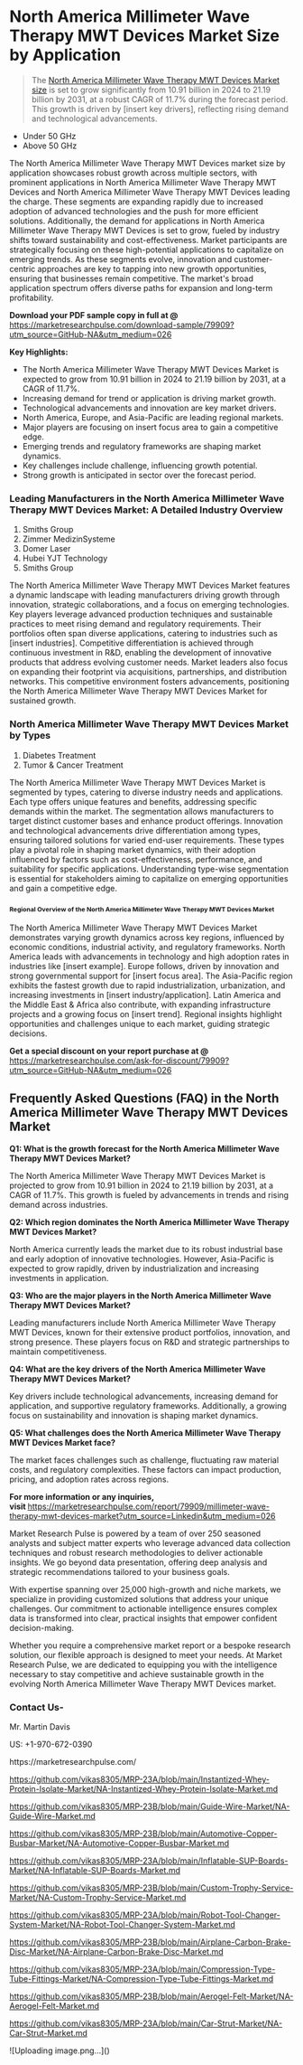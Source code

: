 
<h1>North America Millimeter Wave Therapy MWT Devices Market&nbsp;Size by Application</h1><blockquote><p>The <a href="https://marketresearchpulse.com/download-sample/79909?utm_source=GitHub-NA&amp;utm_medium=026">North America Millimeter Wave Therapy MWT Devices Market size</a> is set to grow significantly from 10.91 billion in 2024 to 21.19 billion by 2031, at a robust CAGR of 11.7% during the forecast period. This growth is driven by [insert key drivers], reflecting rising demand and technological advancements.</p></blockquote><ul><li>Under 50 GHz <li> Above 50 GHz</li></ul><p>The North America Millimeter Wave Therapy MWT Devices market size by application showcases robust growth across multiple sectors, with prominent applications in North America Millimeter Wave Therapy MWT Devices and North America Millimeter Wave Therapy MWT Devices leading the charge. These segments are expanding rapidly due to increased adoption of advanced technologies and the push for more efficient solutions. Additionally, the demand for applications in North America Millimeter Wave Therapy MWT Devices is set to grow, fueled by industry shifts toward sustainability and cost-effectiveness. Market participants are strategically focusing on these high-potential applications to capitalize on emerging trends. As these segments evolve, innovation and customer-centric approaches are key to tapping into new growth opportunities, ensuring that businesses remain competitive. The market's broad application spectrum offers diverse paths for expansion and long-term profitability.</p><p><strong>Download your PDF sample copy in full at @ </strong><a href="https://marketresearchpulse.com/download-sample/79909?utm_source=GitHub-NA&amp;utm_medium=026">https://marketresearchpulse.com/download-sample/79909?utm_source=GitHub-NA&amp;utm_medium=026</a></p><p><strong>Key Highlights: </strong></p><ul><li>The North America Millimeter Wave Therapy MWT Devices Market is expected to grow from 10.91 billion in 2024 to 21.19 billion by 2031, at a CAGR of 11.7%.</li><li>Increasing demand for trend or application is driving market growth.</li><li>Technological advancements and innovation are key market drivers.</li><li>North America, Europe, and Asia-Pacific are leading regional markets.</li><li>Major players are focusing on insert focus area to gain a competitive edge.</li><li>Emerging trends and regulatory frameworks are shaping market dynamics.</li><li>Key challenges include challenge, influencing growth potential.</li><li>Strong growth is anticipated in sector over the forecast period.</li></ul><h3>Leading Manufacturers in the North America Millimeter Wave Therapy MWT Devices Market: A Detailed Industry Overview</h3><ol><li>Smiths Group</li><li>Zimmer MedizinSysteme</li><li>Domer Laser</li><li>Hubei YJT Technology</li><li>Smiths Group</li></ol><div class="flex max-w-full flex-col flex-grow"><div class="min-h-8 text-message flex w-full flex-col items-end gap-2 whitespace-normal break-words [.text-message+&amp;]:mt-5" dir="auto" data-message-author-role="assistant" data-message-id="fd8432e4-4910-450d-b182-61b7bfb0a01f" data-message-model-slug="gpt-4o"><div class="flex w-full flex-col gap-1 empty:hidden first:pt-[3px]"><div class="markdown prose w-full break-words dark:prose-invert light"><p>The North America Millimeter Wave Therapy MWT Devices Market features a dynamic landscape with leading manufacturers driving growth through innovation, strategic collaborations, and a focus on emerging technologies. Key players leverage advanced production techniques and sustainable practices to meet rising demand and regulatory requirements. Their portfolios often span diverse applications, catering to industries such as [insert industries]. Competitive differentiation is achieved through continuous investment in R&amp;D, enabling the development of innovative products that address evolving customer needs. Market leaders also focus on expanding their footprint via acquisitions, partnerships, and distribution networks. This competitive environment fosters advancements, positioning the North America Millimeter Wave Therapy MWT Devices Market for sustained growth.</p></div></div></div></div><h3>North America Millimeter Wave Therapy MWT Devices Market by Types</h3><ol><li>Diabetes Treatment <li> Tumor & Cancer Treatment</li></ol><div class="flex max-w-full flex-col flex-grow"><div class="min-h-8 text-message flex w-full flex-col items-end gap-2 whitespace-normal break-words [.text-message+&amp;]:mt-5" dir="auto" data-message-author-role="assistant" data-message-id="084470be-0bb7-4664-bddf-5156b4f41249" data-message-model-slug="gpt-4o-mini"><div class="flex w-full flex-col gap-1 empty:hidden first:pt-[3px]"><div class="markdown prose w-full break-words dark:prose-invert light"><p>The North America Millimeter Wave Therapy MWT Devices Market is segmented by types, catering to diverse industry needs and applications. Each type offers unique features and benefits, addressing specific demands within the market. The segmentation allows manufacturers to target distinct customer bases and enhance product offerings. Innovation and technological advancements drive differentiation among types, ensuring tailored solutions for varied end-user requirements. These types play a pivotal role in shaping market dynamics, with their adoption influenced by factors such as cost-effectiveness, performance, and suitability for specific applications. Understanding type-wise segmentation is essential for stakeholders aiming to capitalize on emerging opportunities and gain a competitive edge.</p></div></div></div></div><h3><span style="font-size: 11px;">Regional Overview of the North America Millimeter Wave Therapy MWT Devices Market</span></h3><div class="flex max-w-full flex-col flex-grow"><div class="min-h-8 text-message flex w-full flex-col items-end gap-2 whitespace-normal break-words [.text-message+&amp;]:mt-5" dir="auto" data-message-author-role="assistant" data-message-id="e9038762-ce64-4e30-91c9-9bd413514231" data-message-model-slug="gpt-4o-mini"><div class="flex w-full flex-col gap-1 empty:hidden first:pt-[3px]"><div class="markdown prose w-full break-words dark:prose-invert light"><p>The North America Millimeter Wave Therapy MWT Devices Market demonstrates varying growth dynamics across key regions, influenced by economic conditions, industrial activity, and regulatory frameworks. North America leads with advancements in technology and high adoption rates in industries like [insert example]. Europe follows, driven by innovation and strong governmental support for [insert focus area]. The Asia-Pacific region exhibits the fastest growth due to rapid industrialization, urbanization, and increasing investments in [insert industry/application]. Latin America and the Middle East &amp; Africa also contribute, with expanding infrastructure projects and a growing focus on [insert trend]. Regional insights highlight opportunities and challenges unique to each market, guiding strategic decisions.</p></div></div></div></div><p><strong>Get a special discount on your report purchase at @ </strong><a href="https://marketresearchpulse.com/ask-for-discount/79909?utm_source=GitHub-NA&amp;utm_medium=026">https://marketresearchpulse.com/ask-for-discount/79909?utm_source=GitHub-NA&amp;utm_medium=026</a></p><h2>Frequently Asked Questions (FAQ) in the North America Millimeter Wave Therapy MWT Devices Market</h2><p><strong>Q1: What is the growth forecast for the North America Millimeter Wave Therapy MWT Devices Market?</strong></p><p>The North America Millimeter Wave Therapy MWT Devices Market is projected to grow from 10.91 billion in 2024 to 21.19 billion by 2031, at a CAGR of 11.7%. This growth is fueled by advancements in trends and rising demand across industries.</p><p><strong>Q2: Which region dominates the North America Millimeter Wave Therapy MWT Devices Market?</strong></p><p>North America currently leads the market due to its robust industrial base and early adoption of innovative technologies. However, Asia-Pacific is expected to grow rapidly, driven by industrialization and increasing investments in application.</p><p><strong>Q3: Who are the major players in the North America Millimeter Wave Therapy MWT Devices Market?</strong></p><p>Leading manufacturers include North America Millimeter Wave Therapy MWT Devices, known for their extensive product portfolios, innovation, and strong presence. These players focus on R&amp;D and strategic partnerships to maintain competitiveness.</p><p><strong>Q4: What are the key drivers of the North America Millimeter Wave Therapy MWT Devices Market?</strong></p><p>Key drivers include technological advancements, increasing demand for application, and supportive regulatory frameworks. Additionally, a growing focus on sustainability and innovation is shaping market dynamics.</p><p><strong>Q5: What challenges does the North America Millimeter Wave Therapy MWT Devices Market face?</strong></p><p>The market faces challenges such as challenge, fluctuating raw material costs, and regulatory complexities. These factors can impact production, pricing, and adoption rates across regions.</p><p><strong>For more information or any inquiries, visit&nbsp;</strong><a href="https://marketresearchpulse.com/report/79909/millimeter-wave-therapy-mwt-devices-market?utm_source=Linkedin&utm_medium=026">https://marketresearchpulse.com/report/79909/millimeter-wave-therapy-mwt-devices-market?utm_source=Linkedin&utm_medium=026</a></p><p>Market Research Pulse is powered by a team of over 250 seasoned analysts and subject matter experts who leverage advanced data collection techniques and robust research methodologies to deliver actionable insights. We go beyond data presentation, offering deep analysis and strategic recommendations tailored to your business goals.</p><p>With expertise spanning over 25,000 high-growth and niche markets, we specialize in providing customized solutions that address your unique challenges. Our commitment to actionable intelligence ensures complex data is transformed into clear, practical insights that empower confident decision-making.</p><p>Whether you require a comprehensive market report or a bespoke research solution, our flexible approach is designed to meet your needs. At Market Research Pulse, we are dedicated to equipping you with the intelligence necessary to stay competitive and achieve sustainable growth in the evolving North America Millimeter Wave Therapy MWT Devices market.</p><h3><strong>Contact Us-</strong></h3><p>Mr. Martin Davis</p><p>US: +1-970-672-0390</p><p>https://marketresearchpulse.com/</p><p><a href="https://github.com/vikas8305/MRP-23A/blob/main/Instantized-Whey-Protein-Isolate-Market/NA-Instantized-Whey-Protein-Isolate-Market.md">https://github.com/vikas8305/MRP-23A/blob/main/Instantized-Whey-Protein-Isolate-Market/NA-Instantized-Whey-Protein-Isolate-Market.md</a></p><p><a href="https://github.com/vikas8305/MRP-23B/blob/main/Guide-Wire-Market/NA-Guide-Wire-Market.md">https://github.com/vikas8305/MRP-23B/blob/main/Guide-Wire-Market/NA-Guide-Wire-Market.md</a></p><p><a href="https://github.com/vikas8305/MRP-23B/blob/main/Automotive-Copper-Busbar-Market/NA-Automotive-Copper-Busbar-Market.md">https://github.com/vikas8305/MRP-23B/blob/main/Automotive-Copper-Busbar-Market/NA-Automotive-Copper-Busbar-Market.md</a></p><p><a href="https://github.com/vikas8305/MRP-23A/blob/main/Inflatable-SUP-Boards-Market/NA-Inflatable-SUP-Boards-Market.md">https://github.com/vikas8305/MRP-23A/blob/main/Inflatable-SUP-Boards-Market/NA-Inflatable-SUP-Boards-Market.md</a></p><p><a href="https://github.com/vikas8305/MRP-23B/blob/main/Custom-Trophy-Service-Market/NA-Custom-Trophy-Service-Market.md">https://github.com/vikas8305/MRP-23B/blob/main/Custom-Trophy-Service-Market/NA-Custom-Trophy-Service-Market.md</a></p><p><a href="https://github.com/vikas8305/MRP-23A/blob/main/Robot-Tool-Changer-System-Market/NA-Robot-Tool-Changer-System-Market.md">https://github.com/vikas8305/MRP-23A/blob/main/Robot-Tool-Changer-System-Market/NA-Robot-Tool-Changer-System-Market.md</a></p><p><a href="https://github.com/vikas8305/MRP-23B/blob/main/Airplane-Carbon-Brake-Disc-Market/NA-Airplane-Carbon-Brake-Disc-Market.md">https://github.com/vikas8305/MRP-23B/blob/main/Airplane-Carbon-Brake-Disc-Market/NA-Airplane-Carbon-Brake-Disc-Market.md</a></p><p><a href="https://github.com/vikas8305/MRP-23A/blob/main/Compression-Type-Tube-Fittings-Market/NA-Compression-Type-Tube-Fittings-Market.md">https://github.com/vikas8305/MRP-23A/blob/main/Compression-Type-Tube-Fittings-Market/NA-Compression-Type-Tube-Fittings-Market.md</a></p><p><a href="https://github.com/vikas8305/MRP-23B/blob/main/Aerogel-Felt-Market/NA-Aerogel-Felt-Market.md">https://github.com/vikas8305/MRP-23B/blob/main/Aerogel-Felt-Market/NA-Aerogel-Felt-Market.md</a></p><p><a href="https://github.com/vikas8305/MRP-23A/blob/main/Car-Strut-Market/NA-Car-Strut-Market.md">https://github.com/vikas8305/MRP-23A/blob/main/Car-Strut-Market/NA-Car-Strut-Market.md</a></p>
![Uploading image.png…]()
